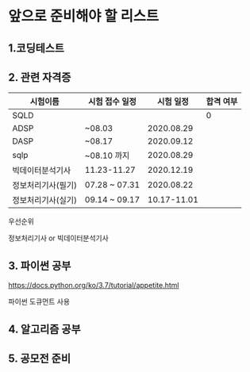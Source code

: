 # 앞으로 준비해야 할 리스트

## 1.코딩테스트



## 2. 관련 자격증

| 시험이름           | 시험  접수 일정 | 시험 일정   | 합격 여부 |
| ------------------ | --------------- | ----------- | --------- |
| SQLD               |                 |             | 0         |
| ADSP               | ~08.03          | 2020.08.29  |           |
| DASP               | ~08.17          | 2020.09.12  |           |
| sqlp               | ~08.10 까지     | 2020.08.29  |           |
| 빅데이터분석기사   | 11.23-11.27     | 2020.12.19  |           |
| 정보처리기사(필기) | 07.28 ~ 07.31   | 2020.08.22  |           |
| 정보처리기사(실기) | 09.14 ~ 09.17   | 10.17-11.01 |           |

우선순위 

정보처리기사 or 빅데이터분석기사



## 3. 파이썬 공부

https://docs.python.org/ko/3.7/tutorial/appetite.html

파이썬 도큐먼트 사용

## 4. 알고리즘 공부



## 5. 공모전 준비